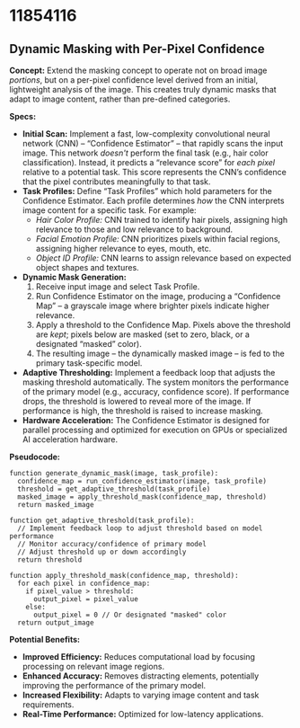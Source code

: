 # 11854116

## Dynamic Masking with Per-Pixel Confidence

**Concept:** Extend the masking concept to operate not on broad image *portions*, but on a per-pixel confidence level derived from an initial, lightweight analysis of the image. This creates truly dynamic masks that adapt to image content, rather than pre-defined categories.

**Specs:**

*   **Initial Scan:** Implement a fast, low-complexity convolutional neural network (CNN) – “Confidence Estimator” – that rapidly scans the input image. This network *doesn't* perform the final task (e.g., hair color classification). Instead, it predicts a “relevance score” for *each pixel* relative to a potential task. This score represents the CNN’s confidence that the pixel contributes meaningfully to that task.
*   **Task Profiles:** Define “Task Profiles” which hold parameters for the Confidence Estimator. Each profile determines *how* the CNN interprets image content for a specific task. For example:
    *   *Hair Color Profile:*  CNN trained to identify hair pixels, assigning high relevance to those and low relevance to background.
    *   *Facial Emotion Profile:* CNN prioritizes pixels within facial regions, assigning higher relevance to eyes, mouth, etc.
    *   *Object ID Profile:* CNN learns to assign relevance based on expected object shapes and textures.
*   **Dynamic Mask Generation:**
    1.  Receive input image and select Task Profile.
    2.  Run Confidence Estimator on the image, producing a “Confidence Map” – a grayscale image where brighter pixels indicate higher relevance.
    3.  Apply a threshold to the Confidence Map. Pixels above the threshold are *kept*; pixels below are masked (set to zero, black, or a designated “masked” color).
    4.  The resulting image – the dynamically masked image – is fed to the primary task-specific model.
*   **Adaptive Thresholding:** Implement a feedback loop that adjusts the masking threshold automatically. The system monitors the performance of the primary model (e.g., accuracy, confidence score). If performance drops, the threshold is lowered to reveal more of the image. If performance is high, the threshold is raised to increase masking.
*   **Hardware Acceleration:**  The Confidence Estimator is designed for parallel processing and optimized for execution on GPUs or specialized AI acceleration hardware.

**Pseudocode:**

```
function generate_dynamic_mask(image, task_profile):
  confidence_map = run_confidence_estimator(image, task_profile)
  threshold = get_adaptive_threshold(task_profile)
  masked_image = apply_threshold_mask(confidence_map, threshold)
  return masked_image

function get_adaptive_threshold(task_profile):
  // Implement feedback loop to adjust threshold based on model performance
  // Monitor accuracy/confidence of primary model
  // Adjust threshold up or down accordingly
  return threshold

function apply_threshold_mask(confidence_map, threshold):
  for each pixel in confidence_map:
    if pixel_value > threshold:
      output_pixel = pixel_value
    else:
      output_pixel = 0 // Or designated "masked" color
  return output_image
```

**Potential Benefits:**

*   **Improved Efficiency:**  Reduces computational load by focusing processing on relevant image regions.
*   **Enhanced Accuracy:**  Removes distracting elements, potentially improving the performance of the primary model.
*   **Increased Flexibility:** Adapts to varying image content and task requirements.
*   **Real-Time Performance:** Optimized for low-latency applications.